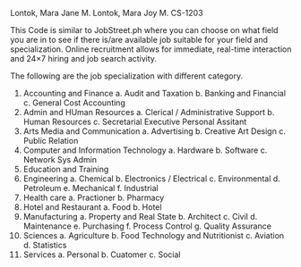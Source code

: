 Lontok, Mara Jane M.
Lontok, Mara Joy M.
CS-1203

  This Code is similar to JobStreet.ph where you can choose on what field you are in to see if there is/are available job suitable for your field and specialization. Online recruitment allows for immediate, real-time interaction and 24×7 hiring and job search activity.
  
 The following are the job specialization with different category.
 1. Accounting and Finance
    a. Audit and Taxation
    b. Banking and Financial
    c. General Cost Accounting
 2. Admin and HUman Resources
    a. Clerical / Administrative Support
    b. Human Resources
    c. Secretarial Executive Personal Assitant
 3. Arts Media and Communication
    a. Advertising
    b. Creative Art Design
    c. Public Relation
 4. Computer and Information Technology
    a. Hardware
    b. Software
    c. Network Sys Admin
 5. Education and Training
 6. Engineering
    a. Chemical
    b. Electronics / Electrical
    c. Environmental 
    d. Petroleum
    e. Mechanical
    f. Industrial
 7. Health care
      a. Practioner
      b. Pharmacy
 8. Hotel and Restaurant
      a. Food 
      b. Hotel
 9. Manufacturing
      a. Property and Real State
      b. Architect
      c. Civil
      d. Maintenance
      e. Purchasing
      f. Process Control
      g. Quality Assurance
 10. Sciences
      a. Agriculture
      b. Food Technology and Nutritionist
      c. Aviation
      d. Statistics
 11. Services
      a. Personal
      b. Cuatomer
      c. Social
